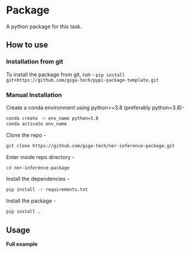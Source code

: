 # Package
A python package for this task.

 ## How to use
 ### Installation from git
 To install the package from git, run - 
 `
  pip install git+https://github.com/giga-tech/pypi-package-template.git
 `
 ### Manual Installation
 Create a conda environment using python>=3.8 (preferably python=3.8)- 
 ```bash
conda create -n env_name python=3.8
conda activate env_name
 ```
 Clone the repo - 
 ```bash
 git clone https://github.com/giga-tech/ner-inference-package.git
```
Enter inside repo directory - 
```bash
cd ner-inference-package
```
 Install the dependencies - 
 ```bash
pip install -r requirements.txt
```
 Install the package - 
 ```bash
pip install .
```
 ## Usage

**Full example**
